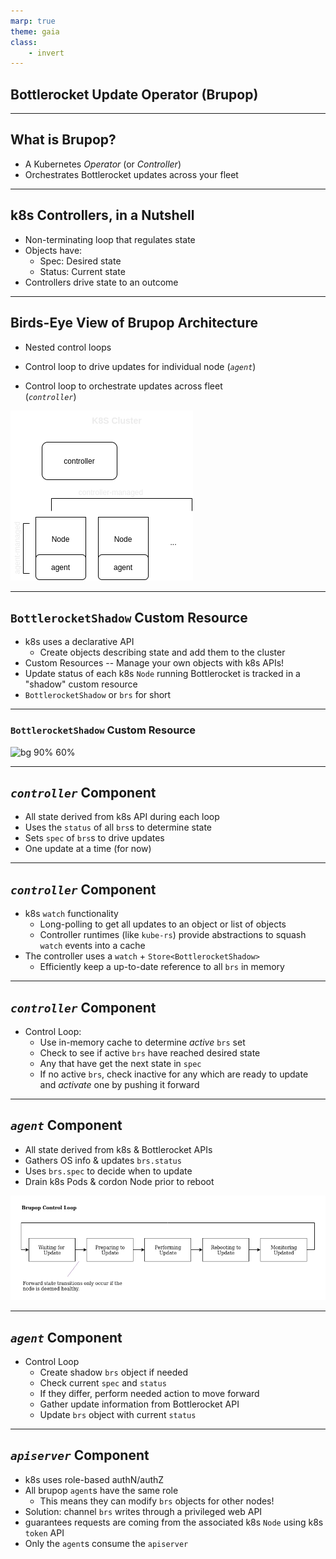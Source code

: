 ```yaml
---
marp: true
theme: gaia
class:
    - invert
---
```

<!-- _class: lead invert -->

## Bottlerocket Update Operator (Brupop)

---

## What is Brupop?

* A Kubernetes *Operator* (or *Controller*)
* Orchestrates Bottlerocket updates across your fleet

---

## k8s Controllers, in a Nutshell

* Non-terminating loop that regulates state
* Objects have:
    * Spec: Desired state
    * Status: Current state
* Controllers drive state to an outcome

---

## Birds-Eye View of Brupop Architecture

* Nested control loops
* Control loop to drive updates for individual node (*`agent`*)

* Control loop to orchestrate updates across fleet</br> (*`controller`*)

![bg right 80%](./nested-control-loops.png)

---

## `BottlerocketShadow` Custom Resource
* k8s uses a declarative API
    * Create objects describing state and add them to the cluster
* Custom Resources -- Manage your own objects with k8s APIs!
* Update status of each k8s `Node` running Bottlerocket is tracked in a "shadow" custom resource
* `BottlerocketShadow` or `brs` for short

---

### `BottlerocketShadow` Custom Resource

![bg 90% 60%](./brs-resource.png)

---

## *`controller`* Component
* All state derived from k8s API during each loop
* Uses the `status` of all `brs`s to determine state
* Sets `spec` of `brs`s to drive updates
* One update at a time (for now)

---

## *`controller`* Component
* k8s `watch` functionality
    * Long-polling to get all updates to an object or list of objects
    * Controller runtimes (like `kube-rs`) provide abstractions to squash `watch` events into a cache
* The controller uses a `watch` + `Store<BottlerocketShadow>`
    * Efficiently keep a up-to-date reference to all `brs` in memory

---

## *`controller`* Component
* Control Loop:
    * Use in-memory cache to determine *active* `brs` set
    * Check to see if active `brs` have reached desired state
    * Any that have get the next state in `spec`
    * If no active `brs`, check inactive for any which are ready to update and *activate* one by pushing it forward

---

## *`agent`* Component
* All state derived from k8s & Bottlerocket APIs
* Gathers OS info & updates `brs.status`
* Uses `brs.spec` to decide when to update
* Drain k8s Pods & cordon Node prior to reboot

![](./state-diagram.png)

---

## *`agent`* Component
* Control Loop
    * Create shadow `brs` object if needed
    * Check current `spec` and `status`
    * If they differ, perform needed action to move forward
    * Gather update information from Bottlerocket API
    * Update `brs` object with current `status`


---

## *`apiserver`* Component
* k8s uses role-based authN/authZ
* All brupop `agent`s have the same role
    * This means they can modify `brs` objects for other nodes!
* Solution: channel `brs` writes through a privileged web API
* guarantees requests are coming from the associated k8s `Node` using k8s `token` API
* Only the `agent`s consume the `apiserver`
